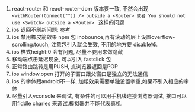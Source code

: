 
1. react-router 和  react-router-dom 版本要一致, 不然会出现 ```  <withRouter(Connect("")) /> outside a <Router> 或者 You should not use <Switch> outside a <Router>  ``` 这样的问题
2. ios 返回不刷新问题: [参考](https://juejin.cn/post/6844903818191175687)
3. ios 禁用橡皮筋效果 npm 包 inobounce,再有滚动的层上设置overflow-scrolling:touch;  注意包引入就会生效, 不用的地方要 disable掉.
4. ios 样式height:0 会有问题, 尽量不要用来做隐藏
5. 移动端点击延迟现象, 可以引入 fastclick 包
6. 正常路由跳转是用PUSH, 点浏览器返回是POP
7. ios window.open 打开的子窗口跟父窗口是独立的无法通信
8. ios 的字体跟android不一样, 加粗效果需要单独设置字重,如果不引入相应的字体
9. 尽量引入vconsole 来调试, 有条件的可以用手机线连接浏览器调试, 接口可以用fiddle charles 来调试.模拟器并不能代表真机.
